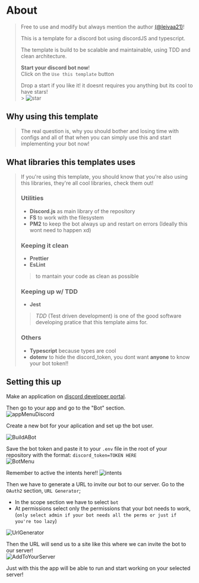 # About

> Free to use and modify but always mention the author [(@leivaa21)](https://github.com/leivaa21)!
>
> This is a template for a discord bot using discordJS and typescript. </br>
>
> The template is build to be scalable and maintainable, using TDD and clean architecture.
>
> **Start your discord bot now**! </br>
> Click on the `Use this template` button
>
> Drop a start if you like it! it doesnt requires you anything but its cool to have stars!</br> > ![star](https://github.blog/wp-content/uploads/2020/09/github-stars-logo_Color.png)

## Why using this template

> The real question is, why you should bother and losing time with configs and all of that when you can simply use this and start implementing your bot now!

## What libraries this templates uses

> If you're using this template, you should know that you're also using this libraries, they're all cool libraries, check them out!
>
> ### Utilities
>
> - **Discord.js** as main library of the repository
> - **FS** to work with the filesystem
> - **PM2** to keep the bot always up and restart on errors (Ideally this wont need to happen xd)
>
> ### Keeping it clean
>
> - **Prettier**
> - **EsLint**
>
> > to mantain your code as clean as possible
>
> ### Keeping up w/ TDD
>
> - **Jest**
>
> > _TDD_ (Test driven development) is one of the good software developing pratice that this template aims for.
>
> ### Others
>
> - **Typescript** because types are cool
> - **dotenv** to hide the discord_token, you dont want **anyone** to know your bot token!!

## Setting this up

Make an application on [discord developer portal](https://discord.com/developers/applications).

Then go to your app and go to the "Bot" section.</br>
![appMenuDiscord](https://i.imgur.com/KTBGVSk.png)

Create a new bot for your aplication and set up the bot user.</br>

![BuildABot](https://i.imgur.com/LRPCmzE.png)

Save the bot token and paste it to your `.env` file in the root of your repository with the format: `discord_token=TOKEN HERE`</br>
![BotMenu](https://i.imgur.com/QMS4QCs.png)

Remember to active the intents here!!
![intents](https://i.imgur.com/tHcMozd.png)

Then we have to generate a URL to invite our bot to our server.
Go to the `OAuth2` section, `URL Generator`;</br>

- In the scope section we have to select `bot`
- At permissions select only the permissions that your bot needs to work, (`only select admin if your bot needs all the perms or just if you're too lazy`)

![UrlGenerator](https://i.imgur.com/pz0B074.png)

Then the URL will send us to a site like this where we can invite the bot to our server!</br>
![AddToYourServer](https://i.imgur.com/GjTnrut.png)

Just with this the app will be able to run and start working on your selected server!
